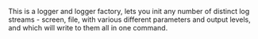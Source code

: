 This is a logger and logger factory, lets you init any number of distinct log streams - screen, file, with various different parameters and output levels, and which will write to them all in one command.